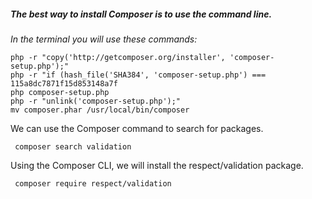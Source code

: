 ##### The best way to install **Composer** is to use the command line.

*In the terminal you will use these commands:*

    php -r "copy('http://getcomposer.org/installer', 'composer-setup.php');"
    php -r "if (hash_file('SHA384', 'composer-setup.php') === 115a8dc7871f15d853148a7f
    php composer-setup.php
    php -r "unlink('composer-setup.php');"
    mv composer.phar /usr/local/bin/composer
    

We can use the Composer command to search for packages.

     composer search validation
     
Using the Composer CLI, we will install the respect/validation package.

     composer require respect/validation